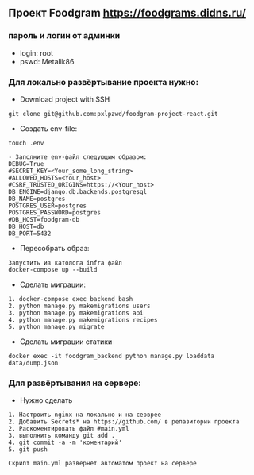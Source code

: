 ## Проект Foodgram https://foodgrams.didns.ru/

### пароль и логин от админки

- login: root
- pswd: Metalik86

### Для локально развёртывание проекта нужно:

- Download project with SSH

```text
git clone git@github.com:pxlpzwd/foodgram-project-react.git
```

- Создать env-file:

```text
touch .env
```

```text
- Заполните env-файл следующим образом:
DEBUG=True
#SECRET_KEY=<Your_some_long_string>
#ALLOWED_HOSTS=<Your_host>
#CSRF_TRUSTED_ORIGINS=https://<Your_host>
DB_ENGINE=django.db.backends.postgresql
DB_NAME=postgres
POSTGRES_USER=postgres
POSTGRES_PASSWORD=postgres
#DB_HOST=foodgram-db
DB_HOST=db
DB_PORT=5432
```

- Пересобрать образ:

```text
Запустить из католога infra файл
docker-compose up --build
```

- Сделать миграции:

```text
1. docker-compose exec backend bash
2. python manage.py makemigrations users
3. python manage.py makemigrations api
4. python manage.py makemigrations recipes
5. python manage.py migrate
```

- Сделать миграции  статики
```text
docker exec -it foodgram_backend python manage.py loaddata data/dump.json
```
### Для  развёртывания на сервере:
- Нужно сделать 
```text
1. Настроить nginx на локально и на серврее
2. Добавить Secrets* на https://github.com/ в репазитории проекта
2. Раскоментировать файл #main.yml 
3. выполнить команду git add .
4. git commit -a -m 'коментарий'
5. git push 
```
```text
Скрипт main.yml развернёт автоматом проект на сервере
```
